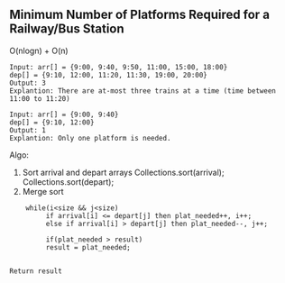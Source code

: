 ## Minimum Number of Platforms Required for a Railway/Bus Station

O(nlogn) + O(n)

    Input: arr[] = {9:00, 9:40, 9:50, 11:00, 15:00, 18:00}
    dep[] = {9:10, 12:00, 11:20, 11:30, 19:00, 20:00}
    Output: 3
    Explantion: There are at-most three trains at a time (time between 11:00 to 11:20)

    Input: arr[] = {9:00, 9:40}
    dep[] = {9:10, 12:00}
    Output: 1
    Explantion: Only one platform is needed. 


Algo:
1. Sort arrival and depart arrays
    Collections.sort(arrival);
    Collections.sort(depart);
2. Merge sort  
```
    while(i<size && j<size)
         if arrival[i] <= depart[j] then plat_needed++, i++;
         else if arrival[i] > depart[j] then plat_needed--, j++;

         if(plat_needed > result)
         result = plat_needed;


Return result
```
